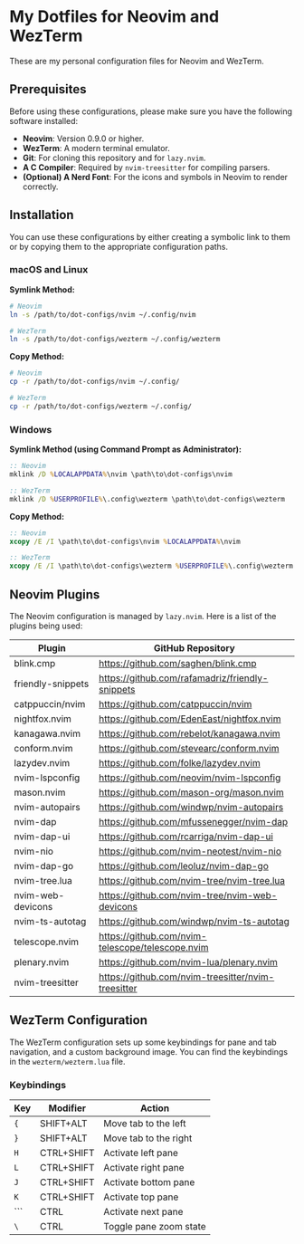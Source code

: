# My Dotfiles for Neovim and WezTerm

These are my personal configuration files for Neovim and WezTerm.

## Prerequisites

Before using these configurations, please make sure you have the following software installed:

- **Neovim**: Version 0.9.0 or higher.
- **WezTerm**: A modern terminal emulator.
- **Git**: For cloning this repository and for `lazy.nvim`.
- **A C Compiler**: Required by `nvim-treesitter` for compiling parsers.
- **(Optional) A Nerd Font**: For the icons and symbols in Neovim to render correctly.

## Installation

You can use these configurations by either creating a symbolic link to them or by copying them to the appropriate configuration paths.

### macOS and Linux

**Symlink Method:**

```bash
# Neovim
ln -s /path/to/dot-configs/nvim ~/.config/nvim

# WezTerm
ln -s /path/to/dot-configs/wezterm ~/.config/wezterm
```

**Copy Method:**

```bash
# Neovim
cp -r /path/to/dot-configs/nvim ~/.config/

# WezTerm
cp -r /path/to/dot-configs/wezterm ~/.config/
```

### Windows

**Symlink Method (using Command Prompt as Administrator):**

```cmd
:: Neovim
mklink /D %LOCALAPPDATA%\nvim \path\to\dot-configs\nvim

:: WezTerm
mklink /D %USERPROFILE%\.config\wezterm \path\to\dot-configs\wezterm
```

**Copy Method:**

```cmd
:: Neovim
xcopy /E /I \path\to\dot-configs\nvim %LOCALAPPDATA%\nvim

:: WezTerm
xcopy /E /I \path\to\dot-configs\wezterm %USERPROFILE%\.config\wezterm
```

## Neovim Plugins

The Neovim configuration is managed by `lazy.nvim`. Here is a list of the plugins being used:

| Plugin | GitHub Repository |
|---|---|
| blink.cmp | https://github.com/saghen/blink.cmp |
| friendly-snippets | https://github.com/rafamadriz/friendly-snippets |
| catppuccin/nvim | https://github.com/catppuccin/nvim |
| nightfox.nvim | https://github.com/EdenEast/nightfox.nvim |
| kanagawa.nvim | https://github.com/rebelot/kanagawa.nvim |
| conform.nvim | https://github.com/stevearc/conform.nvim |
| lazydev.nvim | https://github.com/folke/lazydev.nvim |
| nvim-lspconfig | https://github.com/neovim/nvim-lspconfig |
| mason.nvim | https://github.com/mason-org/mason.nvim |
| nvim-autopairs | https://github.com/windwp/nvim-autopairs |
| nvim-dap | https://github.com/mfussenegger/nvim-dap |
| nvim-dap-ui | https://github.com/rcarriga/nvim-dap-ui |
| nvim-nio | https://github.com/nvim-neotest/nvim-nio |
| nvim-dap-go | https://github.com/leoluz/nvim-dap-go |
| nvim-tree.lua | https://github.com/nvim-tree/nvim-tree.lua |
| nvim-web-devicons | https://github.com/nvim-tree/nvim-web-devicons |
| nvim-ts-autotag | https://github.com/windwp/nvim-ts-autotag |
| telescope.nvim | https://github.com/nvim-telescope/telescope.nvim |
| plenary.nvim | https://github.com/nvim-lua/plenary.nvim |
| nvim-treesitter | https://github.com/nvim-treesitter/nvim-treesitter |

## WezTerm Configuration

The WezTerm configuration sets up some keybindings for pane and tab navigation, and a custom background image. You can find the keybindings in the `wezterm/wezterm.lua` file.

### Keybindings

| Key | Modifier | Action |
|---|---|---|
| `{` | SHIFT+ALT | Move tab to the left |
| `}` | SHIFT+ALT | Move tab to the right |
| `H` | CTRL+SHIFT | Activate left pane |
| `L` | CTRL+SHIFT | Activate right pane |
| `J` | CTRL+SHIFT | Activate bottom pane |
| `K` | CTRL+SHIFT | Activate top pane |
| ``` | CTRL | Activate next pane |
| `\` | CTRL | Toggle pane zoom state |